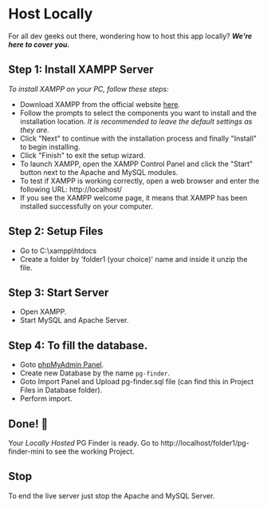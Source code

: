 # Host Locally

For all dev geeks out there, wondering how to host this app locally? **_We're here to cover you._**

## Step 1: Install **XAMPP Server**
_To install XAMPP on your PC, follow these steps:_
- Download XAMPP from the official website [here](https://www.apachefriends.org/download.html).
- Follow the prompts to select the components you want to install and the installation location. _It is recommended to leave the default settings as they are._
- Click "Next" to continue with the installation process and finally "Install" to begin installing.
- Click "Finish" to exit the setup wizard.
- To launch XAMPP, open the XAMPP Control Panel and click the "Start" button next to the Apache and MySQL modules.
- To test if XAMPP is working correctly, open a web browser and enter the following URL: http://localhost/
- If you see the XAMPP welcome page, it means that XAMPP has been installed successfully on your computer.

## Step 2: Setup Files
- Go to C:\xampp\htdocs
- Create a folder by 'folder1 (your choice)' name and inside it unzip the file.

## Step 3: Start Server
- Open XAMPP.
- Start MySQL and Apache Server.

## Step 4: To fill the database.
- Goto [phpMyAdmin Panel](http://localhost/phpmyadmin/).
- Create new Database by the name `pg-finder`.
- Goto Import Panel and Upload pg-finder.sql file (can find this in Project Files in Database folder).
- Perform import.

## Done! 🎉
Your _Locally Hosted_ PG Finder is ready. Go to http://localhost/folder1/pg-finder-mini to see the working Project. 


## Stop
To end the live server just stop the Apache and MySQL Server.
